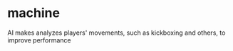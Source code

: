 # machine
AI makes analyzes players' movements, such as kickboxing and others, to improve performance
